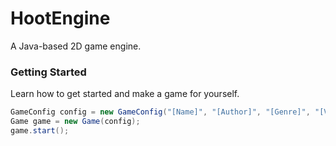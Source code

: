 # HootEngine

A Java-based 2D game engine.

### Getting Started

Learn how to get started and make a game for yourself.

```java
GameConfig config = new GameConfig("[Name]", "[Author]", "[Genre]", "[Version]");
Game game = new Game(config);
game.start();
```

